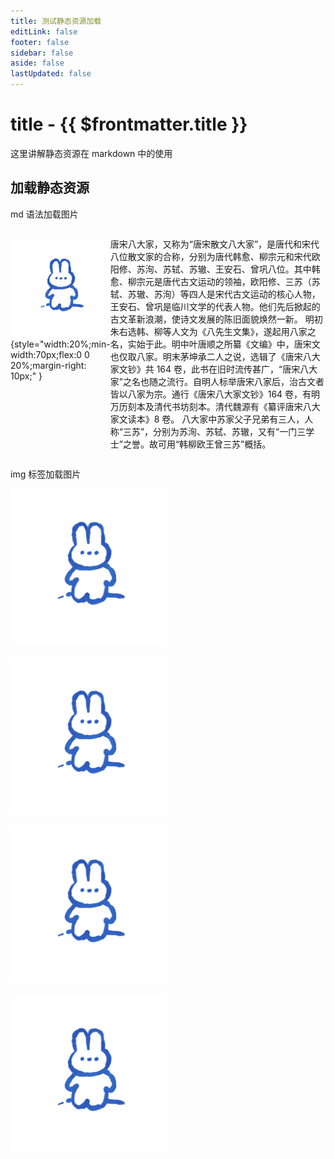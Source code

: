 ```yaml
---
title: 测试静态资源加载
editLink: false
footer: false
sidebar: false
aside: false
lastUpdated: false
---
```


# title - {{ $frontmatter.title }}

这里讲解静态资源在 markdown 中的使用

## 加载静态资源

md 语法加载图片

<div style="display:flex;">

![An image](/img/rabit.jpeg) {style="width:20%;min-width:70px;flex:0 0 20%;margin-right: 10px;" }

唐宋八大家，又称为“唐宋散文八大家”，是唐代和宋代八位散文家的合称，分别为唐代韩愈、柳宗元和宋代欧阳修、苏洵、苏轼、苏辙、王安石、曾巩八位。其中韩愈、柳宗元是唐代古文运动的领袖，欧阳修、三苏（苏轼、苏辙、苏洵）等四人是宋代古文运动的核心人物，王安石、曾巩是临川文学的代表人物。他们先后掀起的古文革新浪潮，使诗文发展的陈旧面貌焕然一新。
明初朱右选韩、柳等人文为《八先生文集》，遂起用八家之名，实始于此。明中叶唐顺之所纂《文编》中，唐宋文也仅取八家。明末茅坤承二人之说，选辑了《唐宋八大家文钞》共 164 卷，此书在旧时流传甚广，“唐宋八大家”之名也随之流行。自明人标举唐宋八家后，治古文者皆以八家为宗。通行《唐宋八大家文钞》164 卷，有明万历刻本及清代书坊刻本。清代魏源有《纂评唐宋八大家文读本》8 卷。
八大家中苏家父子兄弟有三人，人称“三苏”，分别为苏洵、苏轼、苏辙，又有“一门三学士”之誉。故可用“韩柳欧王曾三苏”概括。

</div>

img 标签加载图片

<div style="display:flex;justify-content: space-between;flex-wrap: wrap;">
  <img src="/img/rabit.jpeg" style="width: 20%; min-width: 250px; margin: 0 20px 20px 0" />
  <img src="/img/rabit.jpeg" style="width: 20%; min-width: 250px; margin: 0 20px 20px 0" />
  <img src="/img/rabit.jpeg" style="width: 20%; min-width: 250px; margin: 0 20px 20px 0" />
  <img src="/img/rabit.jpeg" style="width: 20%; min-width: 250px; margin: 0 20px 20px 0" />
</div>
